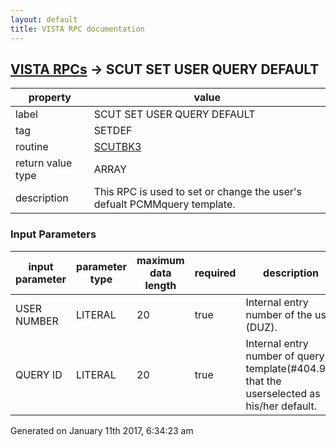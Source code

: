 ```yaml
---
layout: default
title: VISTA RPC documentation
---
```




## [VISTA RPCs](TableOfContent.md) &#8594; SCUT SET USER QUERY DEFAULT 

 property | value 
--- | --- 
 label | SCUT SET USER QUERY DEFAULT
 tag | SETDEF
 routine | [SCUTBK3](http://code.osehra.org/dox/Routine_SCUTBK3_source.html)
 return value type | ARRAY
 description | This RPC is used to set or change the user's defualt PCMMquery template.

### Input Parameters

| input parameter | parameter type | maximum data length | required | description | 
| --- | --- | --- | --- | --- | 
| USER NUMBER | LITERAL | 20 | true | Internal entry number of the user (DUZ). | 
| QUERY ID | LITERAL | 20 | true | Internal entry number of query template(#404.95) that the userselected as his/her default. | 




Generated on January 11th 2017, 6:34:23 am